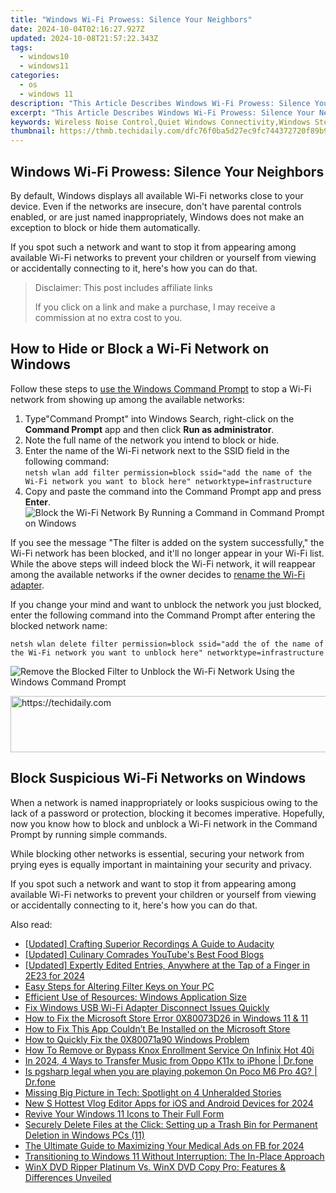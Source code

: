 ```yaml
---
title: "Windows Wi-Fi Prowess: Silence Your Neighbors"
date: 2024-10-04T02:16:27.927Z
updated: 2024-10-08T21:57:22.343Z
tags:
  - windows10
  - windows11
categories:
  - os
  - windows 11
description: "This Article Describes Windows Wi-Fi Prowess: Silence Your Neighbors"
excerpt: "This Article Describes Windows Wi-Fi Prowess: Silence Your Neighbors"
keywords: Wireless Noise Control,Quiet Windows Connectivity,Windows Stealth Wi-Fi,Discreet Wi-Fi Usage,Silent Neighborhood Internet,Peaceful Wi-Fi Networking,Soundproof Windows IP
thumbnail: https://thmb.techidaily.com/dfc76f0ba5d27ec9fc744372720f89b9cd207751d15fc2d7499285fee5808af2.jpg
---
```


## Windows Wi-Fi Prowess: Silence Your Neighbors

 By default, Windows displays all available Wi-Fi networks close to your device. Even if the networks are insecure, don't have parental controls enabled, or are just named inappropriately, Windows does not make an exception to block or hide them automatically.

 If you spot such a network and want to stop it from appearing among available Wi-Fi networks to prevent your children or yourself from viewing or accidentally connecting to it, here's how you can do that.

>  Disclaimer: This post includes affiliate links
>
>  If you click on a link and make a purchase, I may receive a commission at no extra cost to you.
>

## How to Hide or Block a Wi-Fi Network on Windows

 Follow these steps to [use the Windows Command Prompt](https://www.makeuseof.com/tag/a-beginners-guide-to-the-windows-command-line/) to stop a Wi-Fi network from showing up among the available networks:

1. Type"Command Prompt" into Windows Search, right-click on the **Command Prompt** app and then click **Run as administrator**.
2. Note the full name of the network you intend to block or hide.
3. Enter the name of the Wi-Fi network next to the SSID field in the following command:  
`netsh wlan add filter permission=block ssid="add the name of the Wi-Fi network you want to block here" networktype=infrastructure`
4. Copy and paste the command into the Command Prompt app and press **Enter**.  
![Block the Wi-Fi Network By Running a Command in Command Prompt on Windows](https://static1.makeuseofimages.com/wordpress/wp-content/uploads/2023/08/block-the-wi-fi-network-by-running-a-command-in-command-prompt-on-windows.jpg)

 If you see the message "The filter is added on the system successfully," the Wi-Fi network has been blocked, and it'll no longer appear in your Wi-Fi list. While the above steps will indeed block the Wi-Fi network, it will reappear among the available networks if the owner decides to [rename the Wi-Fi adapter](https://www.makeuseof.com/windows-11-rename-network-adapter/).

 If you change your mind and want to unblock the network you just blocked, enter the following command into the Command Prompt after entering the blocked network name:

`netsh wlan delete filter permission=block ssid="add the of the name of the Wi-Fi network you want to unblock here" networktype=infrastructure`

![Remove the Blocked Filter to Unblock the Wi-Fi Network Using the Windows Command Prompt](https://static1.makeuseofimages.com/wordpress/wp-content/uploads/2023/08/remove-the-blocked-filter-to-unblock-the-wi-fi-network-using-the-windows-command-prompt.jpg)

<!-- affiliate ads begin -->
<a href="https://aligracehair.sjv.io/c/5597632/1997635/19272" target="_top" id="1997635">
  <img src="//a.impactradius-go.com/display-ad/19272-1997635" border="0" alt="https://techidaily.com" width="728" height="90"/>
</a>
<img height="0" width="0" src="https://aligracehair.sjv.io/i/5597632/1997635/19272" style="position:absolute;visibility:hidden;" border="0" />
<!-- affiliate ads end -->

## Block Suspicious Wi-Fi Networks on Windows

 When a network is named inappropriately or looks suspicious owing to the lack of a password or protection, blocking it becomes imperative. Hopefully, now you know how to block and unblock a Wi-Fi network in the Command Prompt by running simple commands.

 While blocking other networks is essential, securing your network from prying eyes is equally important in maintaining your security and privacy.

 If you spot such a network and want to stop it from appearing among available Wi-Fi networks to prevent your children or yourself from viewing or accidentally connecting to it, here's how you can do that.

<ins class="adsbygoogle"
      style="display:block"
      data-ad-client="ca-pub-7571918770474297"
      data-ad-slot="8358498916"
      data-ad-format="auto"
      data-full-width-responsive="true"></ins>
    

<span class="atpl-alsoreadstyle">Also read:</span>
<div><ul>
<li><a href="https://extra-lessons.techidaily.com/updated-crafting-superior-recordings-a-guide-to-audacity/"><u>[Updated] Crafting Superior Recordings A Guide to Audacity</u></a></li>
<li><a href="https://youtube-video-recordings.techidaily.com/updated-culinary-comrades-youtubes-best-food-blogs/"><u>[Updated] Culinary Comrades YouTube's Best Food Blogs</u></a></li>
<li><a href="https://fox-links.techidaily.com/updated-expertly-edited-entries-anywhere-at-the-tap-of-a-finger-in-2e23-for-2024/"><u>[Updated] Expertly Edited Entries, Anywhere at the Tap of a Finger in 2E23 for 2024</u></a></li>
<li><a href="https://win11.techidaily.com/easy-steps-for-altering-filter-keys-on-your-pc/"><u>Easy Steps for Altering Filter Keys on Your PC</u></a></li>
<li><a href="https://win11.techidaily.com/efficient-use-of-resources-windows-application-size/"><u>Efficient Use of Resources: Windows Application Size</u></a></li>
<li><a href="https://win11.techidaily.com/fix-windows-usb-wi-fi-adapter-disconnect-issues-quickly/"><u>Fix Windows USB Wi-Fi Adapter Disconnect Issues Quickly</u></a></li>
<li><a href="https://win11.techidaily.com/how-to-fix-the-microsoft-store-error-0x80073d26-in-windows-11-and-11/"><u>How to Fix the Microsoft Store Error 0X80073D26 in Windows 11 & 11</u></a></li>
<li><a href="https://win11.techidaily.com/how-to-fix-this-app-couldnt-be-installed-on-the-microsoft-store/"><u>How to Fix This App Couldn’t Be Installed on the Microsoft Store</u></a></li>
<li><a href="https://win11.techidaily.com/how-to-quickly-fix-the-0x80071a90-windows-problem/"><u>How to Quickly Fix the 0X80071a90 Windows Problem</u></a></li>
<li><a href="https://unlock-android.techidaily.com/how-to-remove-or-bypass-knox-enrollment-service-on-infinix-hot-40i-by-drfone-android/"><u>How To Remove or Bypass Knox Enrollment Service On Infinix Hot 40i</u></a></li>
<li><a href="https://android-transfer.techidaily.com/in-2024-4-ways-to-transfer-music-from-oppo-k11x-to-iphone-drfone-by-drfone-transfer-from-android-transfer-from-android/"><u>In 2024, 4 Ways to Transfer Music from Oppo K11x to iPhone | Dr.fone</u></a></li>
<li><a href="https://fake-location.techidaily.com/is-pgsharp-legal-when-you-are-playing-pokemon-on-poco-m6-pro-4g-drfone-by-drfone-virtual-android/"><u>Is pgsharp legal when you are playing pokemon On Poco M6 Pro 4G? | Dr.fone</u></a></li>
<li><a href="https://facebook.techidaily.com/missing-big-picture-in-tech-spotlight-on-4-unheralded-stories/"><u>Missing Big Picture in Tech: Spotlight on 4 Unheralded Stories</u></a></li>
<li><a href="https://ai-video-apps.techidaily.com/new-s-hottest-vlog-editor-apps-for-ios-and-android-devices-for-2024/"><u>New S Hottest Vlog Editor Apps for iOS and Android Devices for 2024</u></a></li>
<li><a href="https://win11.techidaily.com/revive-your-windows-11-icons-to-their-full-form/"><u>Revive Your Windows 11 Icons to Their Full Form</u></a></li>
<li><a href="https://win11.techidaily.com/securely-delete-files-at-the-click-setting-up-a-trash-bin-for-permanent-deletion-in-windows-pcs-11/"><u>Securely Delete Files at the Click: Setting up a Trash Bin for Permanent Deletion in Windows PCs (11)</u></a></li>
<li><a href="https://article-helps.techidaily.com/the-ultimate-guide-to-maximizing-your-medical-ads-on-fb-for-2024/"><u>The Ultimate Guide to Maximizing Your Medical Ads on FB for 2024</u></a></li>
<li><a href="https://win11.techidaily.com/transitioning-to-windows-11-without-interruption-the-in-place-approach/"><u>Transitioning to Windows 11 Without Interruption: The In-Place Approach</u></a></li>
<li><a href="https://some-approaches.techidaily.com/winx-dvd-ripper-platinum-vs-winx-dvd-copy-pro-features-and-differences-unveiled/"><u>WinX DVD Ripper Platinum Vs. WinX DVD Copy Pro: Features & Differences Unveiled</u></a></li>
</ul></div>

